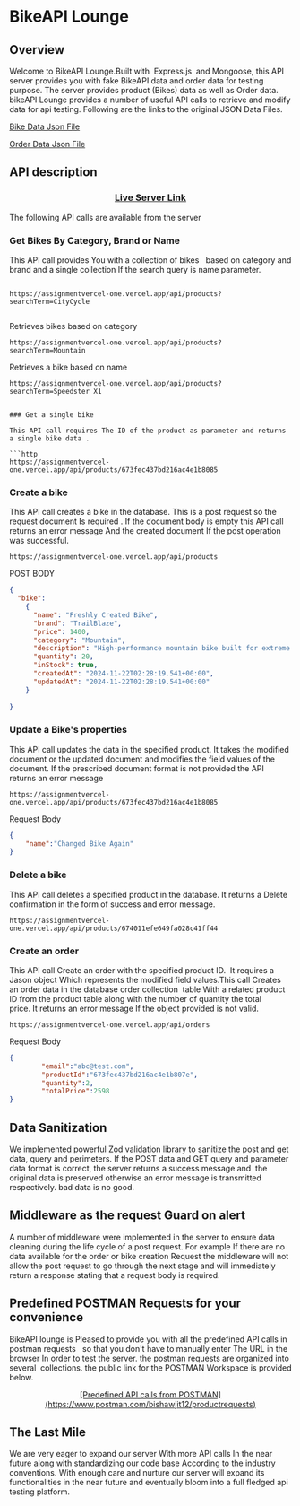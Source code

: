 # BikeAPI Lounge

## Overview

Welcome to BikeAPI Lounge.Built with  Express.js  and Mongoose, this API server provides you with fake BikeAPI data and order data for testing purpose. The server provides product (Bikes) data as well as Order data. bikeAPI Lounge provides a number of useful API calls to retrieve and modify data for api testing. Following are the links to the original JSON Data Files.

[Bike Data Json File](https://github.com/drjhatka/assignment-2/blob/main/products.json)

[Order Data Json File](https://github.com/drjhatka/assignment-2/blob/main/orders.json)

## API description

### <p align=center><ins>[Live Server Link](https://assignmentvercel-one.vercel.app)</ins></p>

The following API calls are available from the server

### Get Bikes By Category, Brand or Name

This API call provides You with a collection of bikes   based on category and brand and a single collection If the search query is name parameter.

```http

https://assignmentvercel-one.vercel.app/api/products?searchTerm=CityCycle


```

Retrieves bikes based on category

```http
https://assignmentvercel-one.vercel.app/api/products?searchTerm=Mountain

```

Retrieves a bike based on name

```http
https://assignmentvercel-one.vercel.app/api/products?searchTerm=Speedster X1


### Get a single bike

This API call requires The ID of the product as parameter and returns a single bike data .

```http
https://assignmentvercel-one.vercel.app/api/products/673fec437bd216ac4e1b8085
```

### Create a bike

This API call creates a bike in the database. This is a post request so the request document Is required . If the document body is empty this API call returns an error message And the created document If the post operation was successful.

```http
https://assignmentvercel-one.vercel.app/api/products
```

POST BODY

```json
{
  "bike": 
    {
      "name": "Freshly Created Bike",
      "brand": "TrailBlaze",
      "price": 1400,
      "category": "Mountain",
      "description": "High-performance mountain bike built for extreme trails.",
      "quantity": 20,
      "inStock": true,
      "createdAt": "2024-11-22T02:28:19.541+00:00",
      "updatedAt": "2024-11-22T02:28:19.541+00:00"
    }
  
}

```

### Update a Bike's properties

This API call updates the data in the specified product. It takes the modified document or the updated document and modifies the field values of the document. If the prescribed document format is not provided the API returns an error message

```http
https://assignmentvercel-one.vercel.app/api/products/673fec437bd216ac4e1b8085
```

Request Body

```json
{
    "name":"Changed Bike Again"
}
```



### Delete a bike

This API call deletes a specified product in the database. It returns a Delete confirmation in the form of success and error message.

```http
https://assignmentvercel-one.vercel.app/api/products/674011efe649fa028c41ff44

```

### Create an order

This API call Create an order with the specified product ID.  It requires a Jason object Which represents the modified field values.This call Creates an order data in the database order collection  table With a related product ID from the product table along with the number of quantity the total price. It returns an error message If the object provided is not valid.

```http
https://assignmentvercel-one.vercel.app/api/orders
```

Request Body

```json
{
        "email":"abc@test.com",
        "productId":"673fec437bd216ac4e1b807e",
        "quantity":2,
        "totalPrice":2598
}
```

## Data Sanitization

We implemented powerful Zod validation library to sanitize the post and get data, query and perimeters. If the POST data and GET query and parameter data format is correct, the server returns a success message and  the original data is preserved otherwise an error message is transmitted respectively. bad data is no good.

## Middleware as the request Guard on alert

A number of middleware were implemented in the server to ensure data cleaning during the life cycle of a post request. For example If there are no data available for the order or bike creation Request the middleware will not allow the post request to go through the next stage and will immediately return a response stating that a request body is required.

## Predefined POSTMAN Requests for your convenience

BikeAPI lounge is Pleased to provide you with all the predefined API calls in postman requests   so that you don't have to manually enter The URL in the browser In order to test the server. the postman requests are organized into several  collections. the public link for the POSTMAN Workspace is provided below.

<p align=center> <ins>[Predefined API calls from POSTMAN](https://www.postman.com/bishawjit12/productrequests)</ins></p>

## The Last Mile

We are very eager to expand our server With more API calls In the near future along with standardizing our code base According to the industry conventions. With enough care and nurture our server will expand its functionalities in the near future and eventually bloom into a full fledged api testing platform.
